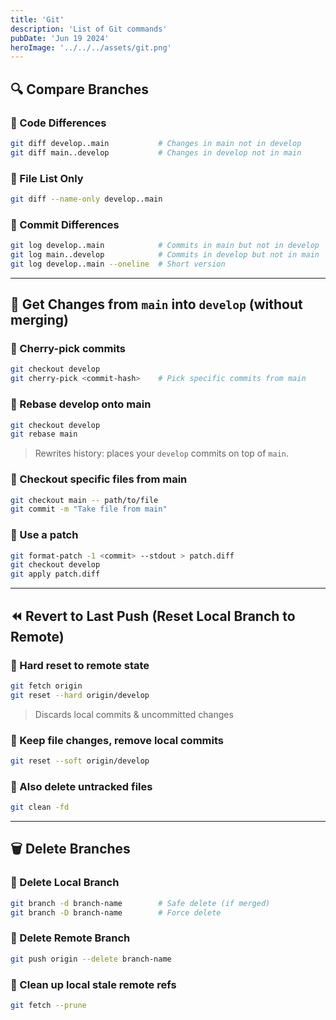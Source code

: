 ```yaml
---
title: 'Git'
description: 'List of Git commands'
pubDate: 'Jun 19 2024'
heroImage: '../../../assets/git.png'
---
```


## 🔍 Compare Branches

### 🔹 Code Differences

```bash
git diff develop..main           # Changes in main not in develop
git diff main..develop           # Changes in develop not in main
```

### 🔹 File List Only

```bash
git diff --name-only develop..main
```

### 🔹 Commit Differences

```bash
git log develop..main            # Commits in main but not in develop
git log main..develop            # Commits in develop but not in main
git log develop..main --oneline  # Short version
```

---

## 🔁 Get Changes from `main` into `develop` (without merging)

### 🔹 Cherry-pick commits

```bash
git checkout develop
git cherry-pick <commit-hash>    # Pick specific commits from main
```

### 🔹 Rebase develop onto main

```bash
git checkout develop
git rebase main
```

> Rewrites history: places your `develop` commits on top of `main`.

### 🔹 Checkout specific files from main

```bash
git checkout main -- path/to/file
git commit -m "Take file from main"
```

### 🔹 Use a patch

```bash
git format-patch -1 <commit> --stdout > patch.diff
git checkout develop
git apply patch.diff
```

---

## ⏪ Revert to Last Push (Reset Local Branch to Remote)

### 🔹 Hard reset to remote state

```bash
git fetch origin
git reset --hard origin/develop
```

> Discards local commits & uncommitted changes

### 🔹 Keep file changes, remove local commits

```bash
git reset --soft origin/develop
```

### 🔹 Also delete untracked files

```bash
git clean -fd
```

---

## 🗑️ Delete Branches

### 🔹 Delete Local Branch

```bash
git branch -d branch-name        # Safe delete (if merged)
git branch -D branch-name        # Force delete
```

### 🔹 Delete Remote Branch

```bash
git push origin --delete branch-name
```

### 🔹 Clean up local stale remote refs

```bash
git fetch --prune
```

